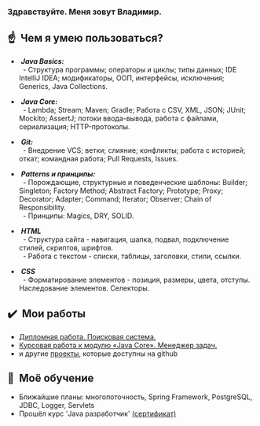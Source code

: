 ### Здравствуйте. Меня зовут Владимир.

## :point_up: &nbsp;Чем я умею пользоваться?
- &nbsp;***Java Basics:*** <br>
&nbsp; - Структура программы; операторы и циклы; типы данных; IDE IntelliJ IDEA; модификаторы, ООП, интерфейсы, исключения; Generics, Java Collections. <br>

- &nbsp;***Java Core:*** <br>
&nbsp; - Lambda; Stream; Maven; Gradle; Работа с CSV, XML, JSON; JUnit; Mockito; AssertJ; потоки ввода-вывода, работа с файлами, сериализация; HTTP-протоколы. <br>

- &nbsp;***Git:*** <br>
&nbsp; - Внедрение VCS; ветки; слияние; конфликты; работа с историей; откат; командная работа; Pull Requests, Issues. <br>

- &nbsp;***Patterns и принципы:*** <br>
&nbsp; - Порождающие, структурные и поведенческие шаблоны: Builder; Singleton; Factory Method; Abstract Factory; Prototype; Proxy; Decorator; Adapter; Command; Iterator; Observer; Chain of Responsibility. <br>
&nbsp; - Принципы: Magics, DRY, SOLID. <br>

<!-- - &nbsp;***Библиотеки, которые я использовал (подключаемые дополнительно)*** <br>
&nbsp; - junit (тестирование) <br>
&nbsp; - assertj (тестирование) <br>
&nbsp; - mockito (тестирование) <br>
&nbsp; - gson (работа с json) <br>
&nbsp; - jackson (работа с json) <br>
&nbsp; - itext7 (работа с pdf-файлами) <br>
&nbsp; - big-math (математические операции с большими числами) <br>
&nbsp; - maven-surefire (вывод логов через maven) <br> -->

- &nbsp;***HTML*** <br>
&nbsp; - Структура сайта - навигация, шапка, подвал, подключение стилей, скриптов, шрифтов. <br>
&nbsp; - Работа с текстом - списки, таблицы, заголовки, стили, ссылки. <br>

- &nbsp;***CSS*** <br>
&nbsp; - Форматирование элементов - позиция, размеры, цвета, отступы. Наследование элементов. Селекторы. <br>

## :heavy_check_mark: &nbsp;Мои работы
- [Дипломная работа. Поисковая система.](https://github.com/JSkuns/diplom)
- [Курсовая работа к модулю «Java Core». Менеджер задач.](https://github.com/JSkuns/JavaCore)
- и другие [проекты](https://github.com/JSkuns?tab=repositories), которые доступны на github 

## :mag_right: &nbsp;Моё обучение
- Ближайшие планы: многопоточность, Spring Framework, PostgreSQL, JDBC, Logger, Servlets
- Прошёл курс 'Java разработчик' [(сертификат)](https://github.com/JSkuns/certificates/blob/main/java_developer_2022.pdf)
